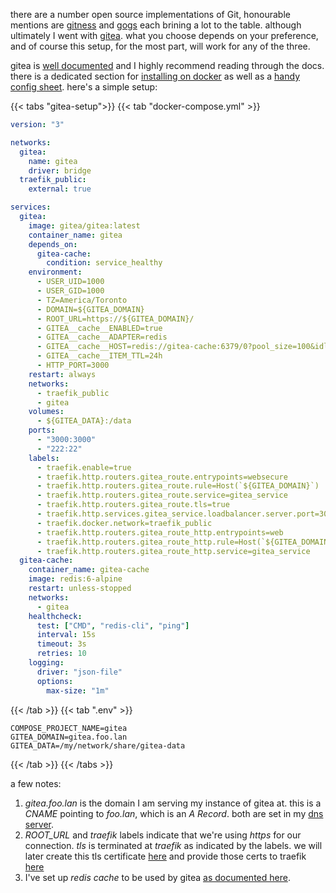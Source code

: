there are a number open source implementations of Git, honourable mentions are [gitness](https://github.com/harness/gitness) and [gogs](https://github.com/gogs/gogs) each brining a lot to the table. although ultimately I went with [gitea](https://github.com/go-gitea/gitea). what you choose depends on your preference, and of course this setup, for the most part, will work for any of the three.

gitea is [well documented](https://docs.gitea.com/) and I highly recommend reading through the docs. there is a dedicated section for [installing on docker](https://docs.gitea.com/installation/install-with-docker) as well as a [handy config sheet](https://docs.gitea.com/administration/config-cheat-sheet). here's a simple setup:

{{< tabs "gitea-setup">}}
{{< tab "docker-compose.yml" >}}
```yml
version: "3"

networks:
  gitea:
    name: gitea
    driver: bridge
  traefik_public:
    external: true

services:
  gitea:
    image: gitea/gitea:latest
    container_name: gitea
    depends_on:
      gitea-cache:
        condition: service_healthy
    environment:
      - USER_UID=1000
      - USER_GID=1000
      - TZ=America/Toronto
      - DOMAIN=${GITEA_DOMAIN}
      - ROOT_URL=https://${GITEA_DOMAIN}/
      - GITEA__cache__ENABLED=true
      - GITEA__cache__ADAPTER=redis
      - GITEA__cache__HOST=redis://gitea-cache:6379/0?pool_size=100&idle_timeout=180s
      - GITEA__cache__ITEM_TTL=24h
      - HTTP_PORT=3000
    restart: always
    networks:
      - traefik_public
      - gitea
    volumes:
      - ${GITEA_DATA}:/data
    ports:
      - "3000:3000"
      - "222:22"
    labels:
      - traefik.enable=true
      - traefik.http.routers.gitea_route.entrypoints=websecure
      - traefik.http.routers.gitea_route.rule=Host(`${GITEA_DOMAIN}`)
      - traefik.http.routers.gitea_route.service=gitea_service
      - traefik.http.routers.gitea_route.tls=true
      - traefik.http.services.gitea_service.loadbalancer.server.port=3000
      - traefik.docker.network=traefik_public
      - traefik.http.routers.gitea_route_http.entrypoints=web
      - traefik.http.routers.gitea_route_http.rule=Host(`${GITEA_DOMAIN}`)
      - traefik.http.routers.gitea_route_http.service=gitea_service
  gitea-cache:
    container_name: gitea-cache
    image: redis:6-alpine
    restart: unless-stopped
    networks:
      - gitea
    healthcheck:
      test: ["CMD", "redis-cli", "ping"]
      interval: 15s
      timeout: 3s
      retries: 10
    logging:
      driver: "json-file"
      options:
        max-size: "1m"
```
{{< /tab >}}
{{< tab ".env" >}}


```shell
COMPOSE_PROJECT_NAME=gitea
GITEA_DOMAIN=gitea.foo.lan 
GITEA_DATA=/my/network/share/gitea-data

```
{{< /tab >}}
{{< /tabs >}}

a few notes: 
1. _gitea.foo.lan_ is the domain I am serving my instance of gitea at. this is a _CNAME_ pointing to _foo.lan_, which is an _A Record_. both are set in my [dns server](#dns-server).
2. _ROOT\_URL_ and _traefik_ labels indicate that we're using _https_ for our connection. _tls_ is terminated at _traefik_ as indicated by the labels. we will later create this tls certificate [here](#securing-access-with-ssltls) and provide those certs to traefik [here](#reverse-proxy) 
3. I've set up _redis cache_ to be used by gitea [as documented here](https://docs.gitea.com/administration/config-cheat-sheet#cache-cache).

